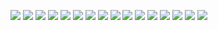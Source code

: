 ![](images/cryptoconverter1a.png)
![](images/cryptoconverter1b.png)
![](images/cryptoconverter2.png)
![](images/cryptoconverter3.png)
![](images/cryptoconverter4.png)
![](images/cryptoconverter5.png)
![](images/cryptoconverter6.png)
![](images/cryptoconverter7.png)
![](images/cryptoconverter8.png)
![](images/cryptoconverter9.png)
![](images/cryptoconverter10.png)
![](images/cryptoconverter11.png)
![](images/cryptoconverter13.png)
![](images/cryptoconverter14.png)
![](images/cryptoconverter15.png)
![](images/cryptoconverter16.png)
